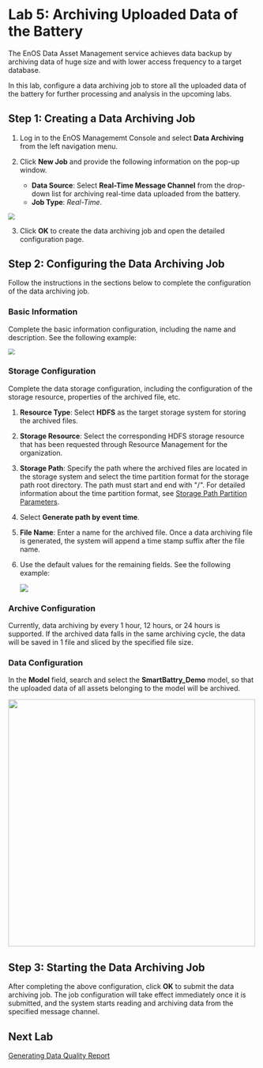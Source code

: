 # Lab 5: Archiving Uploaded Data of the Battery

The EnOS Data Asset Management service achieves data backup by archiving data of huge size and with lower access frequency to a target database.

In this lab, configure a data archiving job to store all the uploaded data of the battery for further processing and analysis in the upcoming labs.

## Step 1: Creating a Data Archiving Job

1. Log in to the EnOS Managememt Console and select **Data Archiving** from the left navigation menu.

2. Click **New Job** and provide the following information on the pop-up window.

   - **Data Source**: Select **Real-Time Message Channel** from the drop-down list for archiving real-time data uploaded from the battery.
   - **Job Type**: *Real-Time*.
   
<img src="media/creating_archiving_job.png" style="zoom: 80%;" />
   
3. Click **OK** to create the data archiving job and open the detailed configuration page.


## Step 2: Configuring the Data Archiving Job

Follow the instructions in the sections below to complete the configuration of the data archiving job.

### Basic Information

Complete the basic information configuration, including the name and description. See the following example:

<img src="media/archiving_basic_config.PNG" style="zoom:80%;" />

### Storage Configuration

Complete the data storage configuration, including the configuration of the storage resource, properties of the archived file, etc.

1. **Resource Type**: Select **HDFS** as the target storage system for storing the archived files.

2. **Storage Resource**: Select the corresponding HDFS storage resource that has been requested through Resource Management for the organization.

3. **Storage Path**: Specify the path where the archived files are located in the storage system and select the time partition format for the storage path root directory. The path must start and end with "/". For detailed information about the time partition format, see [Storage Path Partition Parameters](https://support.envisioniot.com/docs/data-asset/en/latest/reference/archive_storage#storage-path-partition-parameters).

4. Select **Generate path by event time**.

5. **File Name**: Enter a name for the archived file. Once a data archiving file is generated, the system will append a time stamp suffix after the file name.

6. Use the default values for the remaining fields. See the following example:

   ![](media/archiving_storage_config.png)


### Archive Configuration

Currently, data archiving by every 1 hour, 12 hours, or 24 hours is supported. If the archived data falls in the same archiving cycle, the data will be saved in 1 file and sliced by the specified file size.

### Data Configuration

In the **Model** field, search and select the **SmartBattry_Demo** model, so that the uploaded data of all assets belonging to the model will be archived.

<img src="media/archiving_data_config.png" width="500px" />



## Step 3: Starting the Data Archiving Job

After completing the above configuration, click **OK** to submit the data archiving job. The job configuration will take effect immediately once it is submitted, and the system starts reading and archiving data from the specified message channel.


## Next Lab

[Generating Data Quality Report](303-6_generating_data_quality_report.md)